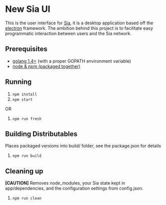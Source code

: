 # New Sia UI

This is the user interface for [Sia](https://github.com/NebulousLabs/Sia), it
is a desktop application based off the
[electron](https://github.com/atom/electron) framework. The ambition behind
this project is to facilitate easy programmatic interaction between users and
the Sia network.

## Prerequisites

- [golang 1.4+](https://golang.org/doc/install) (with a proper GOPATH environment variable)
- [node & npm (packaged together)](https://nodejs.org/download/)

## Running

1. `npm install`
2. `npm start`

OR

1. `npm run fresh`

## Building Distributables

Places packaged versions into build/ folder, see the package.json for details

1. `npm run build`

## Cleaning up

**[CAUTION]** Removes node_modules, your Sia state kept in app/dependencies,
and the configuration settings from config.json.

1. `npm run clean`
